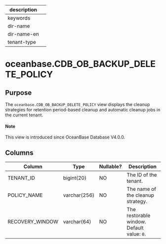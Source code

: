 | description ||
|---|---|
| keywords ||
| dir-name ||
| dir-name-en ||
| tenant-type ||

# oceanbase.CDB_OB_BACKUP_DELETE_POLICY

## Purpose

The `oceanbase.CDB_OB_BACKUP_DELETE_POLICY` view displays the cleanup strategies for retention period-based cleanup and automatic cleanup jobs in the current tenant.

<main id="notice" type='explain'>
  <h4>Note</h4>
  <p>This view is introduced since OceanBase Database V4.0.0. </p>
</main>

## Columns

| Column | Type | Nullable? | Description |
| --- | --- | --- | --- |
| TENANT_ID | bigint(20) | NO | The ID of the tenant. |
| POLICY_NAME | varchar(256) | NO | The name of the cleanup strategy. |
| RECOVERY_WINDOW | varchar(64) | NO | The restorable window. Default value: `0`. |

